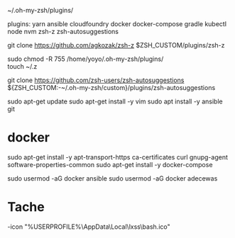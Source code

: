  ~/.oh-my-zsh/plugins/
 
 plugins: yarn ansible cloudfoundry docker docker-compose gradle kubectl node nvm zsh-z zsh-autosuggestions
 
 git clone https://github.com/agkozak/zsh-z $ZSH_CUSTOM/plugins/zsh-z
 
 
 
 sudo chmod -R 755  /home/yoyo/.oh-my-zsh/plugins/            
 touch ~/.z
 
 git clone https://github.com/zsh-users/zsh-autosuggestions ${ZSH_CUSTOM:-~/.oh-my-zsh/custom}/plugins/zsh-autosuggestions







sudo apt-get update
sudo apt-get install -y vim
sudo apt install -y ansible git

# docker
sudo apt-get install -y apt-transport-https ca-certificates curl gnupg-agent software-properties-common
sudo apt-get install -y docker-compose


sudo usermod -aG docker ansible
sudo usermod -aG docker adecewas



# Tache

 -icon "%USERPROFILE%\AppData\Local\lxss\bash.ico"
